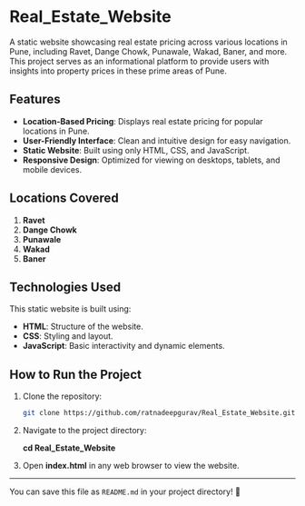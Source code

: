 
# Real_Estate_Website  

A static website showcasing real estate pricing across various locations in Pune, including Ravet, Dange Chowk, Punawale, Wakad, Baner, and more. This project serves as an informational platform to provide users with insights into property prices in these prime areas of Pune.  

## Features  

- **Location-Based Pricing**: Displays real estate pricing for popular locations in Pune.  
- **User-Friendly Interface**: Clean and intuitive design for easy navigation.  
- **Static Website**: Built using only HTML, CSS, and JavaScript.  
- **Responsive Design**: Optimized for viewing on desktops, tablets, and mobile devices.  

## Locations Covered  

1. **Ravet**  
2. **Dange Chowk**  
3. **Punawale**  
4. **Wakad**  
5. **Baner**  

## Technologies Used  

This static website is built using:  

- **HTML**: Structure of the website.  
- **CSS**: Styling and layout.  
- **JavaScript**: Basic interactivity and dynamic elements.  


## How to Run the Project  

1. Clone the repository:  
   ```bash  
   git clone https://github.com/ratnadeepgurav/Real_Estate_Website.git

2. Navigate to the project directory:

    **cd Real_Estate_Website**

3. Open **index.html** 
    in any web browser to view the website.



--- 

You can save this file as `README.md` in your project directory! 🚀

